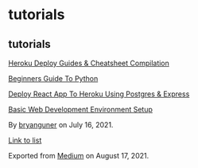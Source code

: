 tutorials
=========

tutorials
---------

[Heroku Deploy Guides & Cheatsheet Compilation](https://medium.com/p/b2897b69ce02)

[Beginners Guide To Python](https://medium.com/p/e5a59b5bb64d)

[Deploy React App To Heroku Using Postgres & Express](https://medium.com/p/70b7ea807986)

[Basic Web Development Environment Setup](https://medium.com/p/9f36c3f15afe)

By <a href="https://medium.com/@bryanguner" class="p-author h-card">bryanguner</a> on July 16, 2021.

[Link to list](https://medium.com/@bryanguner/list/1854f8ccc149)

Exported from [Medium](https://medium.com) on August 17, 2021.
